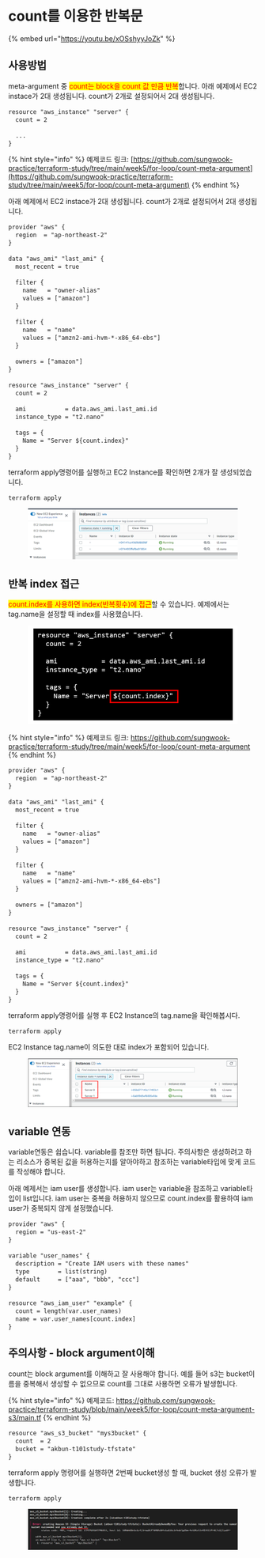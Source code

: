 # count를 이용한 반복문

{% embed url="https://youtu.be/xOSshyyJoZk" %}



## 사용방법

&#x20;meta-argument 중 <mark style="color:red;">count는 block을 count 값 만큼 반복</mark>합니다. 아래 예제에서 EC2 instace가 2대 생성됩니다. count가 2개로 설정되어서 2대 생성됩니다.

```hcl
resource "aws_instance" "server" {
  count = 2
 
  ...  
}
```



{% hint style="info" %}
예제코드 링크: [https://github.com/sungwook-practice/terraform-study/tree/main/week5/for-loop/count-meta-argument](https://github.com/sungwook-practice/terraform-study/tree/main/week5/for-loop/count-meta-argument)
{% endhint %}

아래 예제에서 EC2 instace가 2대 생성됩니다. count가 2개로 설정되어서 2대 생성됩니다.

```hcl
provider "aws" {
  region  = "ap-northeast-2"
}
 
data "aws_ami" "last_ami" {
  most_recent = true
 
  filter {
    name   = "owner-alias"
    values = ["amazon"]
  }
 
  filter {
    name   = "name"
    values = ["amzn2-ami-hvm-*-x86_64-ebs"]
  }
 
  owners = ["amazon"]
}
 
resource "aws_instance" "server" {
  count = 2
 
  ami           = data.aws_ami.last_ami.id
  instance_type = "t2.nano"
 
  tags = {
    Name = "Server ${count.index}"
  }
}
```



terraform apply명령어를 실행하고 EC2 Instance를 확인하면 2개가 잘 생성되었습니다.

```
terraform apply
```

<figure><img src="../../.gitbook/assets/image (12).png" alt=""><figcaption></figcaption></figure>



## 반복 index 접근

<mark style="color:red;">count.index를 사용하면 index(반복횟수)에 접근</mark>할 수 있습니다. 예제에서는 tag.name을 설정할 때 index를 사용했습니다.

<figure><img src="../../.gitbook/assets/image (26).png" alt=""><figcaption></figcaption></figure>



{% hint style="info" %}
예제코드 링크: https://github.com/sungwook-practice/terraform-study/tree/main/week5/for-loop/count-meta-argument
{% endhint %}

```hcl
provider "aws" {
  region  = "ap-northeast-2"
}
 
data "aws_ami" "last_ami" {
  most_recent = true
 
  filter {
    name   = "owner-alias"
    values = ["amazon"]
  }
 
  filter {
    name   = "name"
    values = ["amzn2-ami-hvm-*-x86_64-ebs"]
  }
 
  owners = ["amazon"]
}
 
resource "aws_instance" "server" {
  count = 2
 
  ami           = data.aws_ami.last_ami.id
  instance_type = "t2.nano"
 
  tags = {
    Name = "Server ${count.index}"
  }
}
```



terraform apply명령어를 실행 후 EC2 Instance의 tag.name을 확인해봅시다.

```
terraform apply
```



EC2 Instance tag.name이 의도한 대로 index가 포함되어 있습니다.

<figure><img src="../../.gitbook/assets/image (4).png" alt=""><figcaption></figcaption></figure>



## variable 연동

variable연동은 쉽습니다. variable를 참조만 하면 됩니다. 주의사항은 생성하려고 하는 리소스가 중복된 값을 허용하는지를 알아야하고 참조하는 variable타입에 맞게 코드를 작성해야 합니다.



아래 예제서는 iam user를 생성합니다. iam user는 variable을 참조하고 variable타입이 list입니다. iam user는 중복을 허용하지 않으므로 count.index를 활용하여 iam user가 중복되지 않게 설정했습니다.

```hcl
provider "aws" {
  region = "us-east-2"
}
 
variable "user_names" {
  description = "Create IAM users with these names"
  type        = list(string)
  default     = ["aaa", "bbb", "ccc"]
}
 
resource "aws_iam_user" "example" {
  count = length(var.user_names)
  name = var.user_names[count.index]
}
```



## 주의사항 - block argument이해&#x20;

count는 block argument를 이해하고 잘 사용해야 합니다. 예를 들어 s3는 bucket이름을 중복해서 생성할 수 없으므로 count를 그대로 사용하면 오류가 발생합니다.



{% hint style="info" %}
예제코드: https://github.com/sungwook-practice/terraform-study/blob/main/week5/for-loop/count-meta-argument-s3/main.tf
{% endhint %}

```hcl
resource "aws_s3_bucket" "mys3bucket" {
  count  = 2
  bucket = "akbun-t101study-tfstate"
}
```



terraform apply 명령어를 실행하면 2번째 bucket생성 할 때, bucket 생성 오류가 발생합니다.

```
terraform apply
```

<figure><img src="../../.gitbook/assets/image.png" alt=""><figcaption></figcaption></figure>
